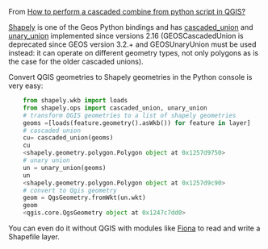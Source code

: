 From [How to perform a cascaded combine from python script in QGIS?](http://gis.stackexchange.com/questions/63921/how-to-perform-a-cascaded-combine-from-python-script-in-qgis)

[Shapely][1] is one of the Geos Python bindings and has [cascaded_union][2] and [unary_union][3] implemented since versions 2.16 (GEOSCascadedUnion is deprecated since GEOS version 3.2.+ and GEOSUnaryUnion must be used instead: it can operate on different geometry types, not only polygons as is the case for the older cascaded unions).

Convert QGIS geometries to Shapely geometries in the Python console is very easy:

```python
    from shapely.wkb import loads
    from shapely.ops import cascaded_union, unary_union
    # transform QGIS geometries to a list of shapely geometries
    geoms =[loads(feature.geometry().asWkb()) for feature in layer]
    # cascaded union
    cu= cascaded_union(geoms)
    cu
    <shapely.geometry.polygon.Polygon object at 0x1257d9750>
    # unary union
    un = unary_union(geoms)
    un
    <shapely.geometry.polygon.Polygon object at 0x1257d9c90>
    # convert to Qgis geometry
    geom = QgsGeometry.fromWkt(un.wkt)
    geom
    <qgis.core.QgsGeometry object at 0x1247c7dd0>
```

You can even do it without QGIS with modules like [Fiona][4] to read and write a Shapefile layer.


  [1]: https://pypi.python.org/pypi/Shapely
  [2]: http://toblerity.github.io/shapely/manual.html#shapely.ops.cascaded_union
  [3]: http://toblerity.github.io/shapely/manual.html#shapely.ops.unary_union
  [4]: https://pypi.python.org/pypi/Fiona
